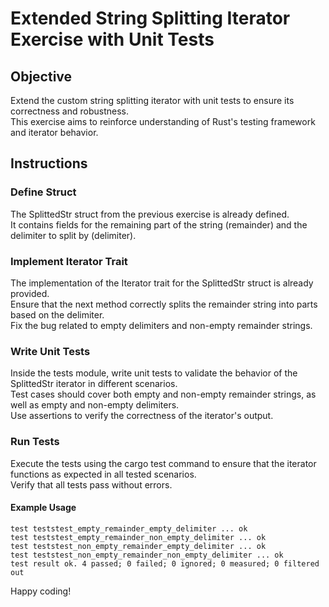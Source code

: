 # Extended String Splitting Iterator Exercise with Unit Tests

## Objective

Extend the custom string splitting iterator with unit tests to ensure its correctness and robustness.  
This exercise aims to reinforce understanding of Rust's testing framework and iterator behavior.

## Instructions

### Define Struct

The SplittedStr struct from the previous exercise is already defined.  
It contains fields for the remaining part of the string (remainder) and the delimiter to split by (delimiter).

### Implement Iterator Trait

The implementation of the Iterator trait for the SplittedStr struct is already provided.  
Ensure that the next method correctly splits the remainder string into parts based on the delimiter.  
Fix the bug related to empty delimiters and non-empty remainder strings.

### Write Unit Tests

Inside the tests module, write unit tests to validate the behavior of the SplittedStr iterator in different scenarios.  
Test cases should cover both empty and non-empty remainder strings, as well as empty and non-empty delimiters.  
Use assertions to verify the correctness of the iterator's output.

### Run Tests

Execute the tests using the cargo test command to ensure that the iterator functions as expected in all tested scenarios.  
Verify that all tests pass without errors.

#### Example Usage

```shell
test teststest_empty_remainder_empty_delimiter ... ok
test teststest_empty_remainder_non_empty_delimiter ... ok
test teststest_non_empty_remainder_empty_delimiter ... ok
test teststest_non_empty_remainder_non_empty_delimiter ... ok
test result ok. 4 passed; 0 failed; 0 ignored; 0 measured; 0 filtered out
```

Happy coding!
